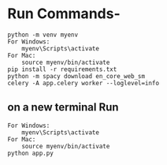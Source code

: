 # Run Commands-
```
python -m venv myenv
For Windows:
    myenv\Scripts\activate
For Mac:
    source myenv/bin/activate
pip install -r requirements.txt
python -m spacy download en_core_web_sm
celery -A app.celery worker --loglevel=info
```

## on a new terminal Run 
```
For Windows:
    myenv\Scripts\activate
For Mac:
    source myenv/bin/activate
python app.py
```